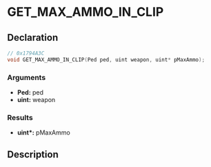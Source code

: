 # GET_MAX_AMMO_IN_CLIP

## Declaration
```cpp
// 0x1794A3C
void GET_MAX_AMMO_IN_CLIP(Ped ped, uint weapon, uint* pMaxAmmo);
```

### Arguments
- **Ped:** ped
- **uint:** weapon

### Results
- **uint\*:** pMaxAmmo

## Description
